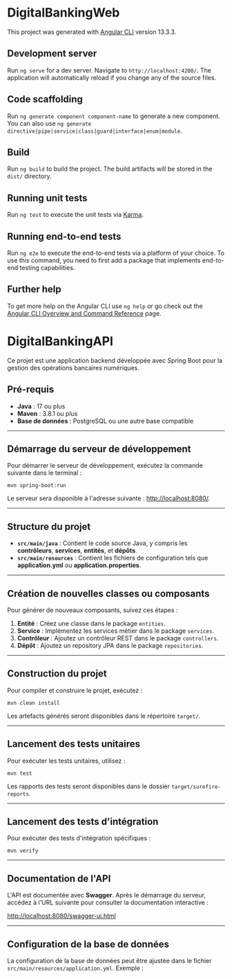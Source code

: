 # DigitalBankingWeb

This project was generated with [Angular CLI](https://github.com/angular/angular-cli) version 13.3.3.

## Development server

Run `ng serve` for a dev server. Navigate to `http://localhost:4200/`. The application will automatically reload if you change any of the source files.

## Code scaffolding

Run `ng generate component component-name` to generate a new component. You can also use `ng generate directive|pipe|service|class|guard|interface|enum|module`.

## Build

Run `ng build` to build the project. The build artifacts will be stored in the `dist/` directory.

## Running unit tests

Run `ng test` to execute the unit tests via [Karma](https://karma-runner.github.io).

## Running end-to-end tests

Run `ng e2e` to execute the end-to-end tests via a platform of your choice. To use this command, you need to first add a package that implements end-to-end testing capabilities.

## Further help

To get more help on the Angular CLI use `ng help` or go check out the [Angular CLI Overview and Command Reference](https://angular.io/cli) page.

# DigitalBankingAPI

Ce projet est une application backend développée avec Spring Boot pour la gestion des opérations bancaires numériques.

## Pré-requis

- **Java** : 17 ou plus
- **Maven** : 3.8.1 ou plus
- **Base de données** : PostgreSQL ou une autre base compatible

---

## Démarrage du serveur de développement

Pour démarrer le serveur de développement, exécutez la commande suivante dans le terminal :

`mvn spring-boot:run`

Le serveur sera disponible à l'adresse suivante : [http://localhost:8080/](http://localhost:8080/).

---

## Structure du projet

- **`src/main/java`** : Contient le code source Java, y compris les **contrôleurs**, **services**, **entités**, et **dépôts**.
- **`src/main/resources`** : Contient les fichiers de configuration tels que **application.yml** ou **application.properties**.

---

## Création de nouvelles classes ou composants

Pour générer de nouveaux composants, suivez ces étapes :

1. **Entité** : Créez une classe dans le package `entities`.
2. **Service** : Implémentez les services métier dans le package `services`.
3. **Contrôleur** : Ajoutez un contrôleur REST dans le package `controllers`.
4. **Dépôt** : Ajoutez un repository JPA dans le package `repositories`.

---

## Construction du projet

Pour compiler et construire le projet, exécutez :

`mvn clean install`

Les artefacts générés seront disponibles dans le répertoire `target/`.

---

## Lancement des tests unitaires

Pour exécuter les tests unitaires, utilisez :

`mvn test`

Les rapports des tests seront disponibles dans le dossier `target/surefire-reports`.

---

## Lancement des tests d'intégration

Pour exécuter des tests d'intégration spécifiques :

`mvn verify`

---

## Documentation de l'API

L'API est documentée avec **Swagger**. Après le démarrage du serveur, accédez à l'URL suivante pour consulter la documentation interactive :

[http://localhost:8080/swagger-ui.html](http://localhost:8080/swagger-ui.html)

---

## Configuration de la base de données

La configuration de la base de données peut être ajustée dans le fichier `src/main/resources/application.yml`. Exemple :  

